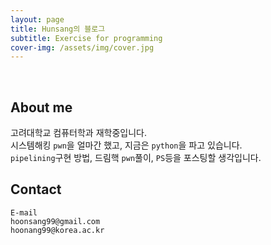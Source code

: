 ```yaml
---
layout: page
title: Hunsang의 블로그
subtitle: Exercise for programming
cover-img: /assets/img/cover.jpg
---
```


<br/>

## About me

고려대학교 컴퓨터학과 재학중입니다. <br/>
시스템해킹 `pwn`을 얼마간 했고, 지금은 `python`을 파고 있습니다.<br/>
`pipelining`구현 방법, 드림핵 `pwn`풀이, `PS`등을 포스팅할 생각입니다.
<br/> 

## Contact
```
E-mail
hoonsang99@gmail.com
hoonang99@korea.ac.kr
```